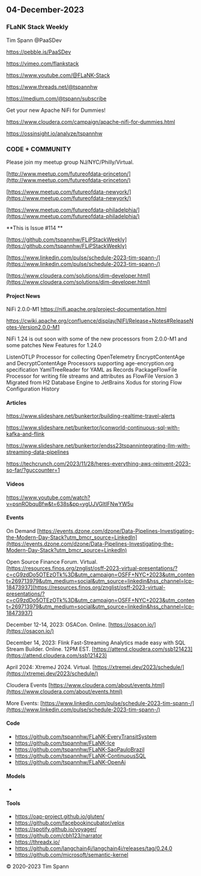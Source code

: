 
## 04-December-2023




### FLaNK Stack Weekly


Tim Spann @PaaSDev

https://pebble.is/PaaSDev

https://vimeo.com/flankstack

https://www.youtube.com/@FLaNK-Stack

https://www.threads.net/@tspannhw

https://medium.com/@tspann/subscribe

Get your new Apache NiFi for Dummies!

https://www.cloudera.com/campaign/apache-nifi-for-dummies.html

https://ossinsight.io/analyze/tspannhw



### CODE + COMMUNITY

Please join my meetup group NJ/NYC/Philly/Virtual. 

[http://www.meetup.com/futureofdata-princeton/](http://www.meetup.com/futureofdata-princeton/)

[https://www.meetup.com/futureofdata-newyork/](https://www.meetup.com/futureofdata-newyork/)

[https://www.meetup.com/futureofdata-philadelphia/](https://www.meetup.com/futureofdata-philadelphia/)


**This is Issue #114 **



[https://github.com/tspannhw/FLiPStackWeekly](https://github.com/tspannhw/FLiPStackWeekly)

[https://www.linkedin.com/pulse/schedule-2023-tim-spann-/](https://www.linkedin.com/pulse/schedule-2023-tim-spann-/)

[https://www.cloudera.com/solutions/dim-developer.html](https://www.cloudera.com/solutions/dim-developer.html)


#### Project News

NiFi 2.0.0-M1
https://nifi.apache.org/project-documentation.html

https://cwiki.apache.org/confluence/display/NIFI/Release+Notes#ReleaseNotes-Version2.0.0-M1

NiFi 1.24 is out soon with some of the new processors from 2.0.0-M1 and some patches
New Features for 1.24.0

ListenOTLP Processor for collecting OpenTelemetry
EncryptContentAge and DecryptContentAge Processors supporting age-encryption.org specification
YamlTreeReader for YAML as Records
PackageFlowFile Processor for writing file streams and attributes as FlowFile Version 3
Migrated from H2 Database Engine to JetBrains Xodus for storing Flow Configuration History


#### Articles

https://www.slideshare.net/bunkertor/building-realtime-travel-alerts

https://www.slideshare.net/bunkertor/jconworld-continuous-sql-with-kafka-and-flink

https://www.slideshare.net/bunkertor/endss23tspannintegrating-llm-with-streaming-data-pipelines

https://techcrunch.com/2023/11/28/heres-everything-aws-reinvent-2023-so-far/?guccounter=1



#### Videos


https://www.youtube.com/watch?v=psnRObquBfw&t=638s&pp=ygUJVGltIFNwYW5u



#### Events




On Demand
[https://events.dzone.com/dzone/Data-Pipelines-Investigating-the-Modern-Day-Stack?utm_bmcr_source=LinkedIn](https://events.dzone.com/dzone/Data-Pipelines-Investigating-the-Modern-Day-Stack?utm_bmcr_source=LinkedIn)

Open Source Finance Forum.  Virtual.
[https://resources.finos.org/znglist/osff-2023-virtual-presentations/?c=cG9zdDo5OTEzOTk%3D&utm_campaign=OSFF+NYC+2023&utm_content=269713979&utm_medium=social&utm_source=linkedin&hss_channel=lcp-18473937](https://resources.finos.org/znglist/osff-2023-virtual-presentations/?c=cG9zdDo5OTEzOTk%3D&utm_campaign=OSFF+NYC+2023&utm_content=269713979&utm_medium=social&utm_source=linkedin&hss_channel=lcp-18473937)



December 12-14, 2023:  OSACon.   Online.
[https://osacon.io/](https://osacon.io/)

December 14, 2023:  Flink Fast-Streaming Analytics made easy with SQL Stream Builder. Online. 12PM EST.
[https://attend.cloudera.com/ssb121423](https://attend.cloudera.com/ssb121423)

April 2024: XtremeJ 2024. Virtual.
[https://xtremej.dev/2023/schedule/](https://xtremej.dev/2023/schedule/)


Cloudera Events
[https://www.cloudera.com/about/events.html](https://www.cloudera.com/about/events.html)

More Events:
[https://www.linkedin.com/pulse/schedule-2023-tim-spann-/](https://www.linkedin.com/pulse/schedule-2023-tim-spann-/)


#### Code

* https://github.com/tspannhw/FLaNK-EveryTransitSystem
* https://github.com/tspannhw/FLaNK-Ice
* https://github.com/tspannhw/FLaNK-SaoPauloBrazil
* https://github.com/tspannhw/FLaNK-ContinuousSQL
* https://github.com/tspannhw/FLaNK-OpenAi

#### Models

* 

#### Tools

* https://oap-project.github.io/gluten/
* https://github.com/facebookincubator/velox
* https://spotify.github.io/voyager/
* https://github.com/cbh123/narrator
* https://threadx.io/
* https://github.com/langchain4j/langchain4j/releases/tag/0.24.0
* https://github.com/microsoft/semantic-kernel


&copy; 2020-2023 Tim Spann
